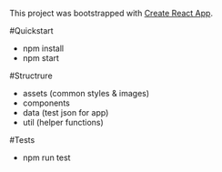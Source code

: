 This project was bootstrapped with [Create React App](https://github.com/facebook/create-react-app).

#Quickstart
- npm install
- npm start

#Structrure
- assets (common styles & images)
- components
- data (test json for app)
- util (helper functions)

#Tests
- npm run test
